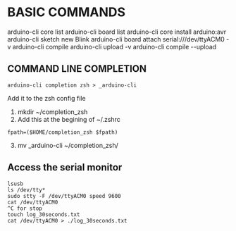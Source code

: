 # BASIC COMMANDS

arduino-cli core list
arduino-cli board list
arduino-cli core install arduino:avr
arduino-cli sketch new Blink
arduino-cli board attach serial:///dev/ttyACM0 -v
arduino-cli compile
arduino-cli upload -v
arduino-cli compile --upload

## COMMAND LINE COMPLETION

```
arduino-cli completion zsh > _arduino-cli
```
Add it to the zsh config file
1. mkdir ~/completion_zsh
2. Add this at the begining of ~/.zshrc 
```
fpath=($HOME/completion_zsh $fpath)
```
3. mv _arduino-cli ~/completion_zsh/ 

## Access the serial monitor   

``` 
lsusb
ls /dev/tty*
sudo stty -F /dev/ttyACM0 speed 9600
cat /dev/ttyACM0
^C for stop
touch log_30seconds.txt
cat /dev/ttyACM0 > ./log_30seconds.txt 

```
